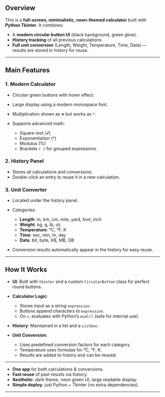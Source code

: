 ## **Overview**

This is a **full-screen, minimalistic, neon-themed calculator** built with **Python Tkinter**.
It combines:

* A **modern circular button UI** (black background, green glow).
* **History tracking** of all previous calculations.
* **Full unit conversion** (Length, Weight, Temperature, Time, Data) — results are stored in history for reuse.

---

## **Main Features**

### **1. Modern Calculator**

* Circular green buttons with hover effect.
* Large display using a modern monospace font.
* Multiplication shown as **×** but works as `*`.
* Supports advanced math:

  * Square root (√)
  * Exponentiation (^)
  * Modulus (%)
  * Brackets `( )` for grouped expressions.

### **2. History Panel**

* Stores all calculations and conversions.
* Double-click an entry to reuse it in a new calculation.

### **3. Unit Converter**

* Located under the history panel.
* Categories:

  * **Length**: m, km, cm, mile, yard, foot, inch
  * **Weight**: kg, g, lb, oz
  * **Temperature**: °C, °F, K
  * **Time**: sec, min, hr, day
  * **Data**: bit, byte, KB, MB, GB
* Conversion results automatically appear in the history for easy reuse.

---

## **How It Works**

* **UI**: Built with `tkinter` and a custom `CircularButton` class for perfect round buttons.
* **Calculator Logic**:

  * Stores input as a string `expression`.
  * Buttons append characters to `expression`.
  * On `=`, evaluates with Python’s `eval()` (safe for internal use).
* **History**: Maintained in a list and a `Listbox`.
* **Unit Conversion**:

  * Uses predefined conversion factors for each category.
  * Temperature uses formulas for °C, °F, K.
  * Results are added to history and can be reused.

---

* **One app** for both calculations & conversions.
* **Fast reuse** of past results via history.
* **Aesthetic**: dark theme, neon green UI, large readable display.
* **Simple deploy**: just Python + Tkinter (no extra dependencies).

---
